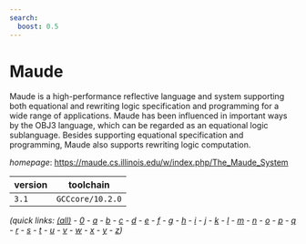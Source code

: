```yaml
---
search:
  boost: 0.5
---
```

# Maude

Maude is a high-performance reflective language and system supporting both equational and rewriting  logic specification and programming for a wide range of applications. Maude has been influenced in important ways by  the OBJ3 language, which can be regarded as an equational logic sublanguage. Besides supporting equational  specification and programming, Maude also supports rewriting logic computation.

*homepage*: <https://maude.cs.illinois.edu/w/index.php/The_Maude_System>

version | toolchain
--------|----------
``3.1`` | ``GCCcore/10.2.0``


*(quick links: [(all)](../index.md) - [0](../0/index.md) - [a](../a/index.md) - [b](../b/index.md) - [c](../c/index.md) - [d](../d/index.md) - [e](../e/index.md) - [f](../f/index.md) - [g](../g/index.md) - [h](../h/index.md) - [i](../i/index.md) - [j](../j/index.md) - [k](../k/index.md) - [l](../l/index.md) - [m](../m/index.md) - [n](../n/index.md) - [o](../o/index.md) - [p](../p/index.md) - [q](../q/index.md) - [r](../r/index.md) - [s](../s/index.md) - [t](../t/index.md) - [u](../u/index.md) - [v](../v/index.md) - [w](../w/index.md) - [x](../x/index.md) - [y](../y/index.md) - [z](../z/index.md))*

